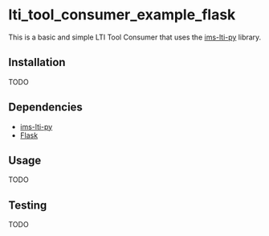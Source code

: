 # lti_tool_consumer_example_flask

This is a basic and simple LTI Tool Consumer that uses the [ims-lti-py](https://github.com/tophatmonocle/ims-lti-py) library.

## Installation

TODO

## Dependencies

 * [ims-lti-py](https://github.com/tophatmonocle/ims-lti-py)
 * [Flask](https://github.com/mitsuhiko/flask)

## Usage

TODO

## Testing

TODO

